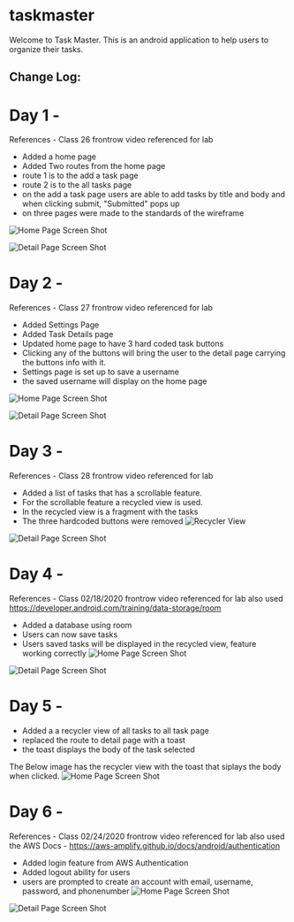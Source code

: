 # taskmaster

Welcome to Task Master. This is an android application to help users to organize their tasks. 



## Change Log:

# Day 1 - 
References - Class 26 frontrow video referenced for lab
- Added a home page
- Added Two routes from the home page
- route 1 is to the add a task page
- route 2 is to the all tasks page
- on the add a task page users are able to add tasks by title and body and when clicking submit, "Submitted" pops up
- on three pages were made to the standards of the wireframe 


![Home Page Screen Shot](https://github.com/petewhartnett/taskmaster/blob/master/Screen%20Shot%202020-02-11%20at%2012.33.49%20PM.png)

![Detail Page Screen Shot](https://github.com/petewhartnett/taskmaster/blob/master/Screen%20Shot%202020-02-11%20at%2012.33.24%20PM.png)


# Day 2 - 
References - Class 27 frontrow video referenced for lab
- Added Settings Page
- Added Task Details page 
- Updated home page to have 3 hard coded task buttons
- Clicking any of the buttons will bring the user to the detail page carrying the buttons info with it.
- Settings page is set up to save a username
- the saved username will display on the home page

![Home Page Screen Shot](https://github.com/petewhartnett/taskmaster/blob/master/Screen%20Shot%202020-02-12%20at%2012.56.05%20PM.png)

![Detail Page Screen Shot](https://github.com/petewhartnett/taskmaster/blob/master/Screen%20Shot%202020-02-12%20at%2012.59.15%20PM.png)


# Day 3 - 
References - Class 28 frontrow video referenced for lab 
- Added a list of tasks that has a scrollable feature. 
- For the scrollable feature a recycled view is used.
- In the recycled view is a fragment with the tasks
- The three hardcoded buttons were removed
![Recycler View ](https://github.com/petewhartnett/taskmaster/blob/master/Screen%20Shot%202020-02-13%20at%2012.51.51%20PM.png)

![Detail Page Screen Shot](https://github.com/petewhartnett/taskmaster/blob/master/Screen%20Shot%202020-02-13%20at%2012.52.11%20PM.png)

# Day 4 - 
References - Class 02/18/2020 frontrow video referenced for lab 
also used https://developer.android.com/training/data-storage/room
- Added a database using room
- Users can now save tasks
- Users saved tasks will be displayed in the recycled view, feature working correctly
![Home Page Screen Shot](https://github.com/petewhartnett/taskmaster/blob/master/Screen%20Shot%202020-02-13%20at%2012.51.51%20PM.png)

![Detail Page Screen Shot](https://github.com/petewhartnett/taskmaster/blob/master/Screen%20Shot%202020-02-13%20at%2012.52.11%20PM.png)



# Day 5 - 

- Added a a recycler view of all tasks to all task page
- replaced the route to detail page with a toast
- the toast displays the body of the task selected 

The Below image has the recycler view with the toast that siplays the body when clicked. 
![Home Page Screen Shot](https://github.com/petewhartnett/taskmaster/blob/master/Screen%20Shot%202020-02-20%20at%202.33.35%20PM.png)



# Day 6 - 
References - Class 02/24/2020 frontrow video referenced for lab 
also used the AWS Docs - https://aws-amplify.github.io/docs/android/authentication
- Added login feature from AWS Authentication 
- Added logout ability for users
- users are prompted to create an account with email, username, password, and phonenumber
![Home Page Screen Shot](https://github.com/petewhartnett/taskmaster/blob/master/Screen%20Shot%202020-02-13%20at%2012.51.51%20PM.png)

![Detail Page Screen Shot](https://github.com/petewhartnett/taskmaster/blob/master/Screen%20Shot%202020-02-13%20at%2012.52.11%20PM.png)









